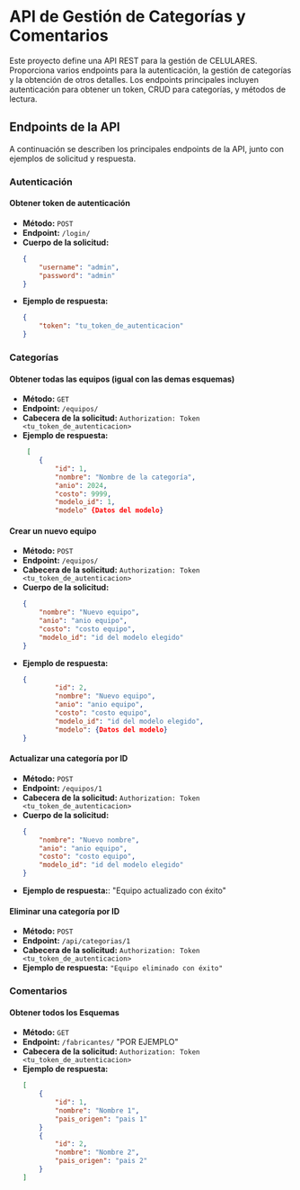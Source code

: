 # API de Gestión de Categorías y Comentarios

Este proyecto define una API REST para la gestión de CELULARES. Proporciona varios endpoints para la autenticación, la gestión de categorías y la obtención de otros detalles. Los endpoints principales incluyen autenticación para obtener un token, CRUD para categorías, y métodos de lectura.

## Endpoints de la API

A continuación se describen los principales endpoints de la API, junto con ejemplos de solicitud y respuesta.

### Autenticación

#### Obtener token de autenticación

- **Método:** `POST`
- **Endpoint:** `/login/`
- **Cuerpo de la solicitud:**
    ```json
    {
        "username": "admin",
        "password": "admin"
    }
    ```
- **Ejemplo de respuesta:**
    ```json
    {
        "token": "tu_token_de_autenticacion"
    }
    ```

### Categorías

#### Obtener todas las equipos (igual con las demas esquemas)

- **Método:** `GET`
- **Endpoint:** `/equipos/`
- **Cabecera de la solicitud:** `Authorization: Token <tu_token_de_autenticacion>`
- **Ejemplo de respuesta:**
    ```json
     [
        {
            "id": 1,
            "nombre": "Nombre de la categoría",
            "anio": 2024,
            "costo": 9999,
            "modelo_id": 1,
            "modelo" {Datos del modelo}
    ```



#### Crear un nuevo equipo

- **Método:** `POST`
- **Endpoint:** `/equipos/`
- **Cabecera de la solicitud:** `Authorization: Token <tu_token_de_autenticacion>`
- **Cuerpo de la solicitud:**
    ```json
    {
        "nombre": "Nuevo equipo",
        "anio": "anio equipo",
        "costo": "costo equipo",
        "modelo_id": "id del modelo elegido"
    }
    ```
- **Ejemplo de respuesta:**
    ```json
    {
            "id": 2,
            "nombre": "Nuevo equipo",
            "anio": "anio equipo",
            "costo": "costo equipo",
            "modelo_id": "id del modelo elegido",
            "modelo": {Datos del modelo}
    }
    ```

#### Actualizar una categoría por ID

- **Método:** `POST`
- **Endpoint:** `/equipos/1`
- **Cabecera de la solicitud:** `Authorization: Token <tu_token_de_autenticacion>`
- **Cuerpo de la solicitud:**
    ```json
    {
        "nombre": "Nuevo nombre",
        "anio": "anio equipo",
        "costo": "costo equipo",
        "modelo_id": "id del modelo elegido"
    }
    ```
- **Ejemplo de respuesta:**: "Equipo actualizado con éxito"

#### Eliminar una categoría por ID

- **Método:** `POST`
- **Endpoint:** `/api/categorias/1`
- **Cabecera de la solicitud:** `Authorization: Token <tu_token_de_autenticacion>`
- **Ejemplo de respuesta:** `"Equipo eliminado con éxito"`

### Comentarios

#### Obtener todos los Esquemas

- **Método:** `GET`
- **Endpoint:** `/fabricantes/` "POR EJEMPLO"
- **Cabecera de la solicitud:** `Authorization: Token <tu_token_de_autenticacion>`
- **Ejemplo de respuesta:**
    ```json
    [
        {
            "id": 1,
            "nombre": "Nombre 1",
            "pais_origen": "pais 1"
        }
        {
            "id": 2,
            "nombre": "Nombre 2",
            "pais_origen": "pais 2"
        }
    ]
    ```
